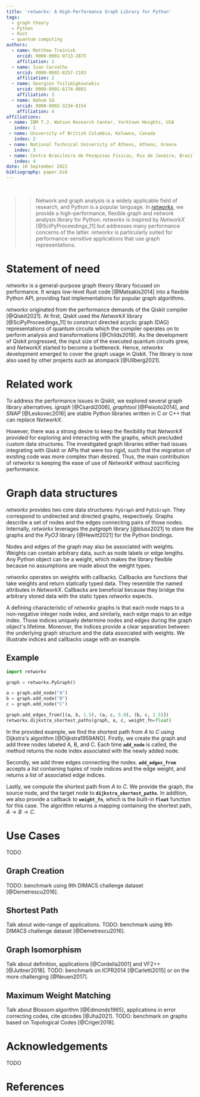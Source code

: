 ```yaml
---
title: 'retworkx: A High-Performance Graph Library for Python'
tags:
  - graph theory
  - Python
  - Rust
  - quantum computing
authors:
  - name: Matthew Treinish
    orcid: 0000-0001-9713-2875
    affiliation: 1
  - name: Ivan Carvalho
    orcid: 0000-0002-8257-2103
    affiliation: 2
  - name: Georgios Tsilimigkounakis
    orcid: 0000-0001-6174-0801
    affiliation: 3
  - name: Nahum Sá
    orcid: 0000-0002-3234-8154
    affiliation: 4
affiliations:
 - name: IBM T.J. Watson Research Center, Yorktown Heights, USA
   index: 1
 - name: University of British Columbia, Kelowna, Canada
   index: 2
 - name: National Technical University of Athens, Athens, Greece
   index: 3
 - name: Centro Brasileiro de Pesquisas Físicas, Rio de Janeiro, Brazil
   index: 4
date: 10 September 2021
bibliography: paper.bib
---
```


&nbsp;

>> Network and graph analysis is a widely applicable field of research, and Python is a popular language. In _[retworkx](https://github.com/Qiskit/retworkx)_, we provide a high-performance, flexible graph and network analysis library for Python. _retworkx_ is inspired by _NetworkX_ [@SciPyProceedings_11] but addresses many performance concerns of the latter. _retworkx_ is particularly suited for performance-sensitive applications that use graph representations.

# Statement of need

_retworkx_ is a general-purpose graph theory library focused on performance. It wraps low-level Rust code [@Matsakis2014] into a flexible Python API, providing fast implementations for popular graph algorithms.

_retworkx_ originated from the performance demands of the Qiskit compiler [@Qiskit2021]. At first, Qiskit used the _NetworkX_ library [@SciPyProceedings_11] to construct directed acyclic graph (DAG) representations of quantum circuits which the compiler operates on to perform analysis and transformations [@Childs2019]. As the development of Qiskit progressed, the input size of the executed quantum circuits grew, and _NetworkX_ started to become a bottleneck. Hence, _retworkx_ development emerged to cover the graph usage in Qiskit. The library is now also used by other projects such as atompack [@Ullberg2021].

# Related work

To address the performance issues in Qiskit, we explored several graph library alternatives. _igraph_ [@Csardi2006], _graphtool_ [@Peixoto2014], and _SNAP_ [@Leskovec2016] are stable Python libraries written in C or C++ that can replace _NetworkX_.

However, there was a strong desire to keep the flexibility that _NetworkX_ provided for exploring and interacting with the graphs, which precluded custom data structures. The investigated graph libraries either had issues integrating with Qiskit or APIs that were too rigid, such that the migration of existing code was more complex than desired. Thus, the main contribution of _retworkx_ is keeping the ease of use of _NetworkX_ without sacrificing performance.

# Graph data structures

_retworkx_ provides two core data structures: `PyGraph` and `PyDiGraph`. They correspond to undirected and directed graphs, respectively. Graphs describe a set of nodes and the edges connecting pairs of those nodes. Internally, _retworkx_ leverages the _petgraph_ library [@bluss2021] to store the graphs and the _PyO3_ library [@Hewitt2021] for the Python bindings.

Nodes and edges of the graph may also be associated with weights. Weights can contain arbitrary data, such as node labels or edge lengths. Any Python object can be a weight, which makes the library flexible because no assumptions are made about the weight types. 

_retworkx_ operates on weights with callbacks. Callbacks are functions that take weights and return statically typed data. They resemble the named attributes in _NetworkX_. Callbacks are beneficial because they bridge the arbitrary stored data with the static types _retworkx_ expects.

A defining characteristic of _retworkx_ graphs is that each node maps to a non-negative integer node index, and similarly, each edge maps to an edge index. Those indices uniquely determine nodes and edges during the graph object's lifetime. Moreover, the indices provide a clear separation between the underlying graph structure and the data associated with weights. We illustrate indices and callbacks usage with an example.

## Example

```python
import retworkx

graph = retworkx.PyGraph()

a = graph.add_node("A")
b = graph.add_node("B")
c = graph.add_node("C")

graph.add_edges_from([(a, b, 1.5), (a, c, 5.0), (b, c, 2.5)])
retworkx.dijkstra_shortest_paths(graph, a, c, weight_fn=float)
```

In the provided example, we find the shortest path from $A$ to $C$ using Dijkstra's algorithm [@Dijkstra1959ANO]. Firstly, we create the graph and add three nodes labeled A, B, and C. Each time **`add_node`** is called, the method returns the node index associated with the newly added node.

Secondly, we add three edges connecting the nodes. **`add_edges_from`** accepts a list containing tuples of node indices and the edge weight, and returns a list of associated edge indices.

Lastly, we compute the shortest path from $A$ to $C$. We provide the graph, the source node, and the target node to **`dijkstra_shortest_paths`**. In addition, we also provide a callback to **`weight_fn`**, which is the built-in **`float`** function for this case. The algorithm returns a mapping containing the shortest path, $A \rightarrow B \rightarrow C$.

# Use Cases

TODO

## Graph Creation

TODO: benchmark using 9th DIMACS challenge dataset [@Demetrescu2016].

## Shortest Path

Talk about wide-range of applications. TODO: benchmark using 9th DIMACS challenge dataset [@Demetrescu2016].

## Graph Isomorphism

Talk about definition, applications [@Cordella2001] and VF2++ [@Juttner2018]. TODO: benchmark on ICPR2014 [@Carletti2015] or on the more challenging [@Neuen2017].

## Maximum Weight Matching

Talk about Blossom algorithm [@Edmonds1965], applications in error correcting codes, cite qtcodes [@Jha2021]. TODO: benchmark on graphs based on Topological Codes [@Criger2018].

# Acknowledgements

TODO

# References
